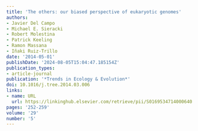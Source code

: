 ```yaml
---
title: 'The others: our biased perspective of eukaryotic genomes'
authors:
- Javier Del Campo
- Michael E. Sieracki
- Robert Molestina
- Patrick Keeling
- Ramon Massana
- Iñaki Ruiz-Trillo
date: '2014-05-01'
publishDate: '2024-08-05T15:04:47.185154Z'
publication_types:
- article-journal
publication: '*Trends in Ecology & Evolution*'
doi: 10.1016/j.tree.2014.03.006
links:
- name: URL
  url: https://linkinghub.elsevier.com/retrieve/pii/S0169534714000640
pages: '252-259'
volume: '29'
number: '5'
---
```

